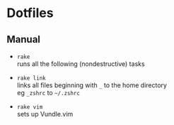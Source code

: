 # Dotfiles

## Manual

- `rake`  
  runs all the following (nondestructive) tasks

- `rake link`  
  links all files beginning with `_` to the home directory  
  eg `_zshrc` to `~/.zshrc`

- `rake vim`  
  sets up Vundle.vim

